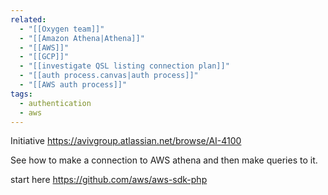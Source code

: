```yaml
---
related:
  - "[[Oxygen team]]"
  - "[[Amazon Athena|Athena]]"
  - "[[AWS]]"
  - "[[GCP]]"
  - "[[investigate QSL listing connection plan]]"
  - "[[auth process.canvas|auth process]]"
  - "[[AWS auth process]]"
tags:
  - authentication
  - aws
---
```

Initiative https://avivgroup.atlassian.net/browse/AI-4100

See how to make a connection to AWS athena and then make queries to it.

start here https://github.com/aws/aws-sdk-php
